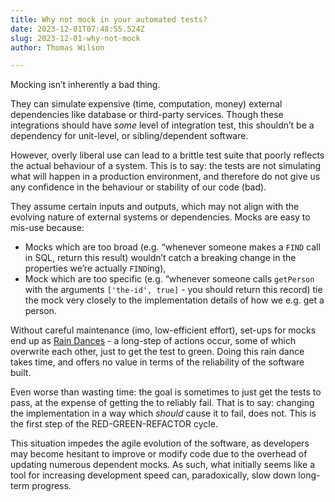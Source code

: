 ```yaml
---
title: Why not mock in your automated tests?
date: 2023-12-01T07:48:55.524Z
slug: 2023-12-01-why-not-mock
author: Thomas Wilson

---
```

Mocking isn’t inherently a bad thing.

They can simulate expensive (time, computation, money) external dependencies like database or third-party services.  Though these integrations should have _some_ level of integration test, this shouldn’t be a dependency for unit-level, or sibling/dependent software.

However, overly liberal use can lead to a brittle test suite that poorly reflects the actual behaviour of a system. This is to say: the tests are not simulating what will happen in a production environment, and therefore do not give us any confidence in the behaviour or stability of our code (bad).

They assume certain inputs and outputs, which may not align with the evolving nature of external systems or dependencies.  Mocks are easy to mis-use because:

- Mocks which are too broad (e.g. “whenever someone makes a `FIND` call in SQL, return this result) wouldn’t catch a breaking change in the properties we’re actually `FIND`ing),
- Mock which are too specific (e.g. “whenever someone calls `getPerson` with the arguments `['the-id', true]` - you should return this record) tie the mock very closely to the implementation details of how we e.g. get a person.

Without careful maintenance (imo, low-efficient effort), set-ups for mocks end up as [Rain Dances](http://www.catb.org/jargon/html/R/rain-dance.html) - a long-step of actions occur, some of which overwrite each other, just to get the test to green.  Doing this rain dance takes time, and offers no value in terms of the reliability of the software built.

Even worse than wasting time: the goal is sometimes to just get the tests to pass, at the expense of getting the to reliably fail.  That is to say: changing the implementation in a way which  _should_ cause it to fail, does not.  This is the first step of the RED-GREEN-REFACTOR cycle.

This situation impedes the agile evolution of the software, as developers may become hesitant to improve or modify code due to the overhead of updating numerous dependent mocks. As such, what initially seems like a tool for increasing development speed can, paradoxically, slow down long-term progress.
